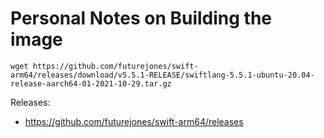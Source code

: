 # Personal Notes on Building the image

```
wget https://github.com/futurejones/swift-arm64/releases/download/v5.5.1-RELEASE/swiftlang-5.5.1-ubuntu-20.04-release-aarch64-01-2021-10-29.tar.gz
```

Releases:

- https://github.com/futurejones/swift-arm64/releases
